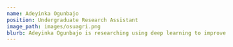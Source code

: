 ```yaml
---
name: Adeyinka Ogunbajo
position: Undergraduate Research Assistant
image_path: images/osuagri.png
blurb: Adeyinka Ogunbajo is researching using deep learning to improve flood forecasts in Oklahoma
---
```

